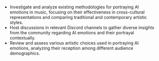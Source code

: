 - Investigate and analyze existing methodologies for portraying AI emotions in music, focusing on their effectiveness in cross-cultural representations and comparing traditional and contemporary artistic styles.
- Host discussions in relevant Discord channels to gather diverse insights from the community regarding AI emotions and their portrayal contextually.
- Review and assess various artistic choices used in portraying AI emotions, analyzing their reception among different audience demographics.